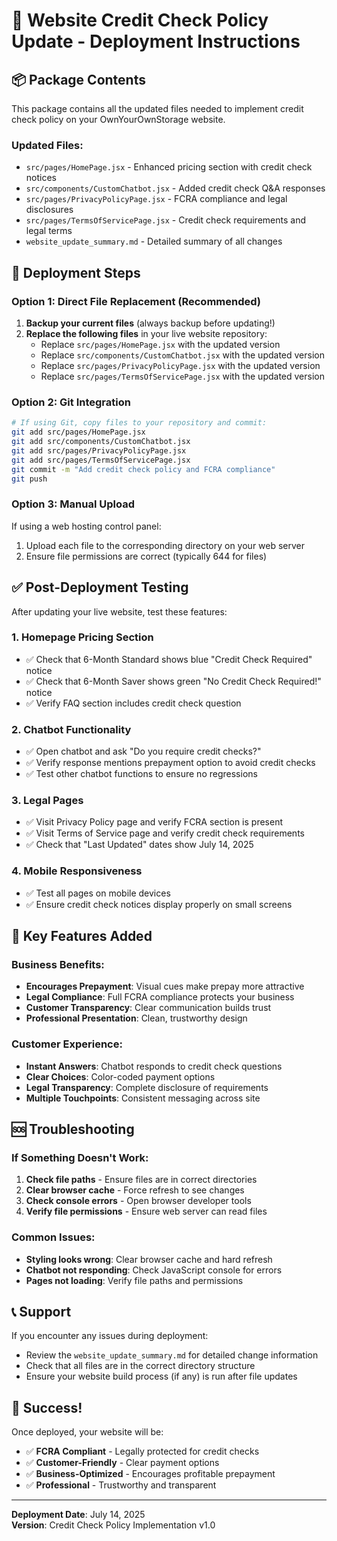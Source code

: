 # 🚀 Website Credit Check Policy Update - Deployment Instructions

## 📦 Package Contents

This package contains all the updated files needed to implement credit check policy on your OwnYourOwnStorage website.

### Updated Files:
- `src/pages/HomePage.jsx` - Enhanced pricing section with credit check notices
- `src/components/CustomChatbot.jsx` - Added credit check Q&A responses
- `src/pages/PrivacyPolicyPage.jsx` - FCRA compliance and legal disclosures
- `src/pages/TermsOfServicePage.jsx` - Credit check requirements and legal terms
- `website_update_summary.md` - Detailed summary of all changes

## 🔧 Deployment Steps

### Option 1: Direct File Replacement (Recommended)
1. **Backup your current files** (always backup before updating!)
2. **Replace the following files** in your live website repository:
   - Replace `src/pages/HomePage.jsx` with the updated version
   - Replace `src/components/CustomChatbot.jsx` with the updated version  
   - Replace `src/pages/PrivacyPolicyPage.jsx` with the updated version
   - Replace `src/pages/TermsOfServicePage.jsx` with the updated version

### Option 2: Git Integration
```bash
# If using Git, copy files to your repository and commit:
git add src/pages/HomePage.jsx
git add src/components/CustomChatbot.jsx  
git add src/pages/PrivacyPolicyPage.jsx
git add src/pages/TermsOfServicePage.jsx
git commit -m "Add credit check policy and FCRA compliance"
git push
```

### Option 3: Manual Upload
If using a web hosting control panel:
1. Upload each file to the corresponding directory on your web server
2. Ensure file permissions are correct (typically 644 for files)

## ✅ Post-Deployment Testing

After updating your live website, test these features:

### 1. **Homepage Pricing Section**
- ✅ Check that 6-Month Standard shows blue "Credit Check Required" notice
- ✅ Check that 6-Month Saver shows green "No Credit Check Required!" notice
- ✅ Verify FAQ section includes credit check question

### 2. **Chatbot Functionality**
- ✅ Open chatbot and ask "Do you require credit checks?"
- ✅ Verify response mentions prepayment option to avoid credit checks
- ✅ Test other chatbot functions to ensure no regressions

### 3. **Legal Pages**
- ✅ Visit Privacy Policy page and verify FCRA section is present
- ✅ Visit Terms of Service page and verify credit check requirements
- ✅ Check that "Last Updated" dates show July 14, 2025

### 4. **Mobile Responsiveness**
- ✅ Test all pages on mobile devices
- ✅ Ensure credit check notices display properly on small screens

## 🎯 Key Features Added

### Business Benefits:
- **Encourages Prepayment**: Visual cues make prepay more attractive
- **Legal Compliance**: Full FCRA compliance protects your business
- **Customer Transparency**: Clear communication builds trust
- **Professional Presentation**: Clean, trustworthy design

### Customer Experience:
- **Instant Answers**: Chatbot responds to credit check questions
- **Clear Choices**: Color-coded payment options
- **Legal Transparency**: Complete disclosure of requirements
- **Multiple Touchpoints**: Consistent messaging across site

## 🆘 Troubleshooting

### If Something Doesn't Work:
1. **Check file paths** - Ensure files are in correct directories
2. **Clear browser cache** - Force refresh to see changes
3. **Check console errors** - Open browser developer tools
4. **Verify file permissions** - Ensure web server can read files

### Common Issues:
- **Styling looks wrong**: Clear browser cache and hard refresh
- **Chatbot not responding**: Check JavaScript console for errors
- **Pages not loading**: Verify file paths and permissions

## 📞 Support

If you encounter any issues during deployment:
- Review the `website_update_summary.md` for detailed change information
- Check that all files are in the correct directory structure
- Ensure your website build process (if any) is run after file updates

## 🎉 Success!

Once deployed, your website will be:
- ✅ **FCRA Compliant** - Legally protected for credit checks
- ✅ **Customer-Friendly** - Clear payment options
- ✅ **Business-Optimized** - Encourages profitable prepayment
- ✅ **Professional** - Trustworthy and transparent

---

**Deployment Date**: July 14, 2025  
**Version**: Credit Check Policy Implementation v1.0

